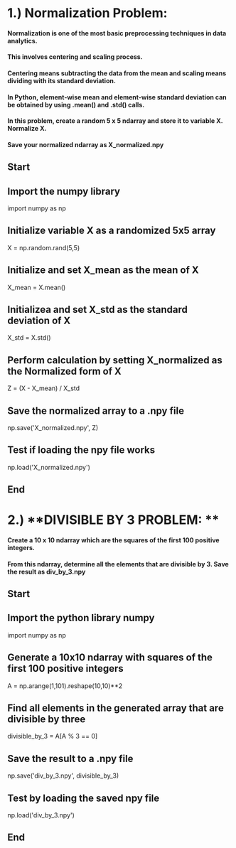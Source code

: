 # 1.) Normalization Problem:
#### Normalization is one of the most basic preprocessing techniques in data analytics.
#### This involves centering and scaling process.
#### Centering means subtracting the data from the mean and scaling means dividing with its standard deviation.
#### In Python, element-wise mean and element-wise standard deviation can be obtained by using .mean() and .std() calls.
#### In this problem, create a random 5 x 5 ndarray and store it to variable X. Normalize X.
#### Save your normalized ndarray as X_normalized.npy

## Start 
## Import the numpy library
import numpy as np
## Initialize variable X as a randomized 5x5 array
X = np.random.rand(5,5)
## Initialize and set X_mean as the mean of X
X_mean = X.mean()
## Initializea and set X_std as the standard deviation of X
X_std = X.std()
## Perform calculation by setting X_normalized as the Normalized form of X
Z = (X - X_mean) / X_std
## Save the normalized array to a .npy file
np.save('X_normalized.npy', Z)
## Test if loading the npy file works
np.load('X_normalized.npy')
## End


# 2.) **DIVISIBLE BY 3 PROBLEM: **
#### Create a 10 x 10 ndarray which are the squares of the first 100 positive integers.
#### From this ndarray, determine all the elements that are divisible by 3. Save the result as div_by_3.npy

## Start
## Import the python library numpy
import numpy as np
## Generate a 10x10 ndarray with squares of the first 100 positive integers
A = np.arange(1,101).reshape(10,10)**2
## Find all elements in the generated array that are divisible by three
divisible_by_3 = A[A % 3 == 0]
## Save the result to a .npy file
np.save('div_by_3.npy', divisible_by_3)
## Test by loading the saved npy file
np.load('div_by_3.npy')
## End
